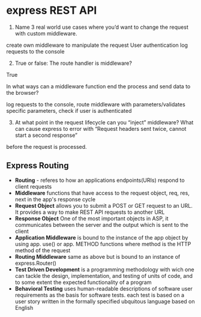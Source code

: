 # express REST API

1. Name 3 real world use cases where you’d want to change the request with custom middleware. 

create own middleware to manipulate the request
User authentication
log requests to the console

2. True or false: The route handler is middleware? 

True

In what ways can a middleware function end the process and send data to the browser? 

log requests to the console, route middleware with parameters/validates specific parameters, check if user is authenticated 

3. At what point in the request lifecycle can you “inject” middleware?
What can cause express to error with “Request headers sent twice, cannot start a second response”

before the request is processed.

## Express Routing

- **Routing** - referes to how an applications endpoints(URIs) respond to client requests
- **Middleware** functions that have access to the request object, req, res, next in the app's response cycle
- **Request Object** allows you to submit a POST or GET request to an URL. It provides a way to make REST API requests to another URL
- **Response Object** One of the most important objects in ASP, it communicates between the server and the output which is sent to the client
- **Application Middleware** is bound to the instance of the app object by using app. use() or app. METHOD functions where method is the HTTP method of the request
- **Routing Middleware** same as above but is bound to an instance of express.Router()
- **Test Driven Development** is a programming methodology with wich one can tackle the design, implementation, and testing of units of code, and to some extent the expected functionality of a program
- **Behavioral Testing** uses human-readable descriptions of software user requirements as the basis for software tests. each test is based on a user story written in the formally specified ubquitous language based on English

